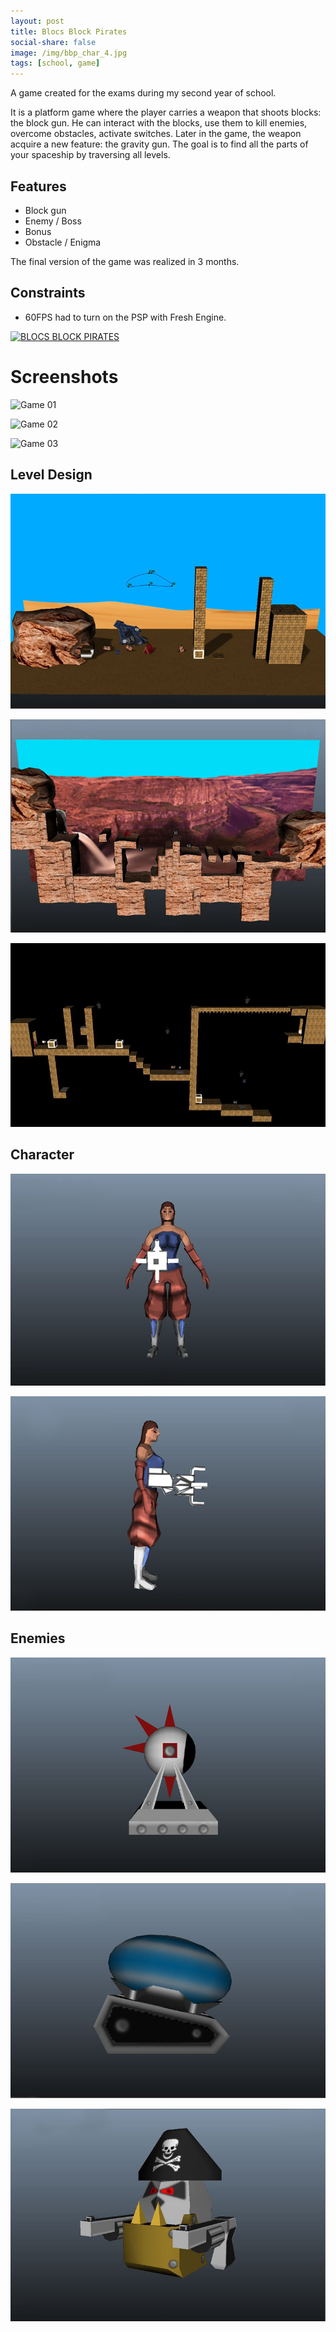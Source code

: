 ```yaml
---
layout: post
title: Blocs Block Pirates
social-share: false
image: /img/bbp_char_4.jpg
tags: [school, game]
---
```


A game created for the exams during my second year of school.

It is a platform game where the player carries a weapon that shoots blocks: the block gun.
He can interact with the blocks, use them to kill enemies, overcome obstacles, activate switches.
Later in the game, the weapon acquire a new feature: the gravity gun.
The goal is to find all the parts of your spaceship by traversing all levels.

## Features
- Block gun
- Enemy / Boss
- Bonus
- Obstacle / Enigma

The final version of the game was realized in 3 months.

## Constraints
- 60FPS had to turn on the PSP with Fresh Engine.

[![BLOCS BLOCK PIRATES](https://i.ibb.co/bs8yCN6/https-i-ytimg-com-vi-Fm3l1-Op-Qzy4-hqdefault.jpg)](https://www.youtube.com/watch?v=Fm3l1OpQzy4 "BLOCS BLOCK PIRATES")


# Screenshots

![Game 01](/img/bbp_1.jpg)

![Game 02](/img/bbp_2.jpg)

![Game 03](/img/bbp_3.jpg)

## Level Design

![Environment 01](/img/bbp_env_1.jpg)

![Environment 02](/img/bbp_env_2.jpg)

![Environment 03](/img/bbp_env_3.jpg)

## Character

![Character 01](/img/bbp_char_1.jpg)

![Character 02](/img/bbp_char_1_1.jpg)

## Enemies

![Enemy 01](/img/bbp_char_2.jpg)

![Enemy 02](/img/bbp_char_3.jpg)

![Enemy 03](/img/bbp_char_4.jpg)

